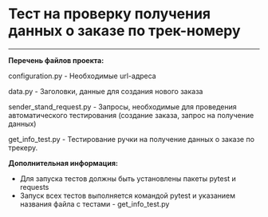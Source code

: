 ﻿# Тест на проверку получения данных о заказе по трек-номеру
****
**Перечень файлов проекта:**

configuration.py - Необходимые url-адреса 

data.py - Заголовки, данные для создания нового заказа

sender_stand_request.py - Запросы, необходимые для проведения автоматического тестирования (создание заказа, запрос на получение данных) 

get_info_test.py - Тестирование ручки на получение данных о заказе по трекеру. 



**Дополнительная информация:**
- Для запуска тестов должны быть установлены пакеты pytest и requests
- Запуск всех тестов выполняется командой pytest и указанием названия файла с тестами - get_info_test.py
